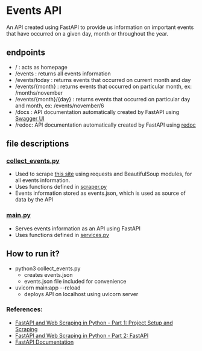 # Events API

An API created using FastAPI to provide us information on important events that have occurred on a given day, month or throughout the year.

## endpoints

- / : acts as homepage
- /events : returns all events information 
- /events/today : returns events that occurred on current month and day
- /events/{month} : returns events that occurred on particular month, ex: /months/november
- /events/{month}/{day} : returns events that occurred on particular day and month, ex: /events/november/6
- /docs : API documentation automatically created by FastAPI using [Swagger UI](https://swagger.io/tools/swagger-ui/)
- /redoc: API documentation automatically created by FastAPI using [redoc](https://github.com/Redocly/redoc)

## file descriptions

### [collect_events.py](https://github.com/Prajwalsrinvas/event_api/blob/main/collect_events.py)

- Used to scrape [this site](https://www.onthisday.com/) using requests and BeautifulSoup modules, for all events information.
- Uses functions defined in [scraper.py](https://github.com/Prajwalsrinvas/event_api/blob/main/scraper.py)
- Events information stored as events.json, which is used as source of data by the API

### [main.py](https://github.com/Prajwalsrinvas/event_api/blob/main/main.py)

- Serves events information as an API using FastAPI
- Uses functions defined in [services.py](https://github.com/Prajwalsrinvas/event_api/blob/main/services.py)

## How to run it?

- python3 collect_events.py
  - creates events.json 
  - events.json file included for convenience
- uvicorn main:app --reload
  - deploys API on localhost using uvicorn server


### References:

- [FastAPI and Web Scraping in Python - Part 1: Project Setup and Scraping](https://www.youtube.com/watch?v=Nni0HX9O4hc)
- [FastAPI and Web Scraping in Python - Part 2: FastAPI](https://www.youtube.com/watch?v=hOipXax0Ogw)
- [FastAPI Documentation](https://fastapi.tiangolo.com/)
